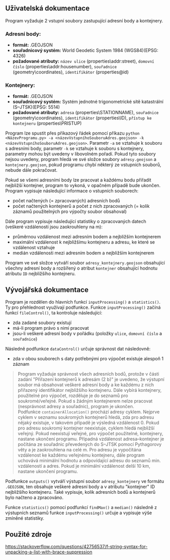 ## **Uživatelská dokumentace**

Program vyžaduje 2 vstupní soubory zastupující adresní body a kontejnery.
### Adresní body:
- **formát:** .GEOJSON
- **souřadnicový systém:** World Geodetic System 1984 (WGS84)(EPSG: 4326)
- **požadované atributy:** `název ulice` (properties\addr:street), `domovní číslo` (properties\addr:housenumber), `souřadnice` (geometry\coordinates), `identifikátor` (properties\@id)

### Kontejnery:
- **formát:** .GEOJSON
- **souřadnicový systém:** Systém jednotné trigonometrické sítě katastrální (S–JTSK)(EPSG: 5514)
- **požadované atributy:** `adresa` (properties\STATIONNAME), `souřadnice` (geometry\coordinates), `identifikátor` (properties\ID), `přístup ke kontejneru` (properties\PRISTUP)

Program lze spustit přes příkazový řádek pomocí příkazu `python <NázevProgramu.py> -a <názevVstupníhoSouboruAdres.geojson> -k <názevVstupníhoSouboruAdres.geojson>`. Parametr `-a` se vztahuje k souboru s adresními body, parametr `-k` se vztahuje k souboru s kontejnery, parametry mohou být uvedeny v libovolném pořadí. Pokud tyto soubory nejsou uvedeny, program hledá ve své složce soubory `adresy.geojson` a `kontejnery.geojson`, pokud programu chybí některý ze vstupních souborů, nebude dále pokračovat.

Pokud se všemi adresními body lze pracovat a každému bodu přiřadit nejbližší kontejner, program to vykoná, v opačném případě bude ukončen. Program vypisuje následující informace o vstupních souborech:
- počet načtených (= zpracovaných) adresních bodů
- počet načtených kontejnerů a počet z nich zpracovaných (= kolik záznamů použitelných pro výpočty soubor obsahoval)

Dále program vypisuje následující statistiky o zpracovaných datech (veškeré vzdálenosti jsou zaokrouhleny na m):
- průměrnou vzdálenost mezi adresním bodem a nejbližším kontejnerem
- maximální vzdálenost k nejbližšímu kontejneru a adresu, ke které se vzdálenost vztahuje
- medián vzdálenosti mezi adresním bodem a nejbližším kontejnerem

Program ve své složce vytváří soubor `adresy_kontejnery.geojson` obsahující všechny adresní body a rozšířený o atribut `kontejner` obsahující hodnotu atributu `ID` nejbližšího kontejneru.

## **Vývojářská dokumentace**

Program je rozdělen do hlavních funkcí `inputProcessing()` a `statistics()`. Ty pro přehlednost využívají podfunkce. 
Funkce `inputProcessing()` začíná funkcí `fileControl()`, ta kontroluje následující:
- zda zadané soubory existují
- má-li program právo s nimi pracovat
- jsou-li veškeré adresní body v pořádku (položky `ulice`, `domovní číslo` a `souřadnice`)

Následně podfunkce `dataControl()` určuje správnost dat následovně:
- zda v obou souborech s daty potřebnými pro výpočet existuje alespoň 1 záznam
> Program vyžaduje správnost všech adresních bodů, protože v části zadání "Přiřazení kontejnerů k adresám (2 b)" je uvedeno, že výstupní soubor má obsahovat veškeré adresní body a ke každému z nich přiřazený identifikátor nejbližšího kontejneru.
Dále vybírá kontejnery, použitelné pro výpočet, rozděluje je do seznamů pro soukromé/veřejné. Pokud s žádným kontejnerem nelze pracovat (nesprávnost adresy a souřadnic), program je ukončen.  
Podfunkce `containerAllocation()` prochází adresy cyklem. Nejprve cyklem v seznamu soukromých kontejnerů hledá, zda pro adresu nějaký existuje, v takovém případě je výsledná vzdálenost 0. Pokud pro adresu soukromý kontejner neexistuje, cyklem hledá nejbližší veřejný. Pokud neexistují veřejné, pro výpočet použitelné, kontejnery, nastane ukončení programu. Případná vzdálenost adresa–kontejner je počítána ze souřadnic převedených do S–JTSK pomocí Pythagorovy věty a je zaokrouhlena na celé m. Pro adresu je vypočítána vzdálenost ke každému veřejnému kontejneru, dále program uchovává minimální hodnotu a odpovídající adresu do seznamů min. vzdáleností a adres. Pokud je minimální vzdálenost delší 10 km, nastane ukončení programu.  

Podfunkce `outputs()` vytváří výstupní soubor `adresy_kontejnery` ve formátu `.GEOJSON`, ten obsahuje veškeré adresní body a v atributu "kontejner" ID nejbližšího kontejneru. Také vypisuje, kolik adresních bodů a kontejnerů bylo načteno a zpracováno.

Funkce `statistics()` pomocí podfunkcí `findMax()` a `median()` následně z výstupních seznamů funkce `inputProcessing()` určuje a vypisuje výše zmíněné statistiky.

## **Použité zdroje**
https://stackoverflow.com/questions/42756537/f-string-syntax-for-unpacking-a-list-with-brace-suppression
